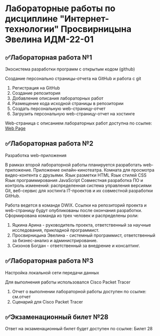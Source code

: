 # Лабораторные работы по дисциплине "Интернет-технологии" Просвирницына Эвелина ИДМ-22-01
## ✅Лабораторная работа №1
Экосистема разработки программ с открытым кодом (github)

Создание персонально страницы-отчета на GitHub и работа с git

1. Регистрация на GitHub
2. Создание репозитория
3. Добавление описания лабораторных работ
4. Размещение кода исходной страницы в репозитории
5. Создать персональную web-страницу-отчет
6. Загрузить персональную web-страницу-отчет на хостинге

Web-страница с описанием лабораторных работ доступна по ссылке: [Web Page](index.html)

## ✅Лабораторная работа №2
Разработка web-приложения

В рамках второй лабораторной работы планируется разработать web-приложение.
Приложение онлайн-кинотеатра. Комната для просмотра видео-контента с друзьями.
Язык разметки HTML
Язык стилей CSS
Язык программирования JavaScript
Совместная разработка ПО и контроль изменений: распределенная система управления версиями Git, веб-сервис для хостинга IT-проектов и их совместной разработки GitHub.

Работа ведется в команде DWIX. Ссылки на репозиторий проекта и web-страницу будут опубликованы после окончания разработки.
Сформирована команда из трех человек и распределены роли:
1. Яцкина Арина - руководитель проекта, ответственный за научные исследования, прикладной программист.
2. Просвирницына Эвелина - системный программист, ответственный за бизнес-анализ и администрирование.
3. Сизонов Богдан - ответственный за внедрение и консалтинг.
## ✅Лабораторная работа №3
Настройка локальной сети передачи данных

Для выполнения работы использовался Cisco Packet Tracer

1. Отчет о выполнении лабораторной работы доступен по ссылке: см.отчет
2. Сценарий для Cisco Packet Tracer
## ✅Экзаменационный билет №28
Ответ на экзаменационный билет будет доступен по ссылке: Билет 28
